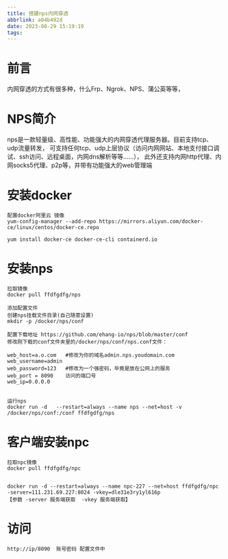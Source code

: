 ```yaml
---
title: 搭建nps内网穿透
abbrlink: a04b492d
date: 2023-08-29 15:19:19
tags:
---
```

# 前言
内网穿透的方式有很多种，什么Frp、Ngrok、NPS、蒲公英等等，


# NPS简介

nps是一款轻量级、高性能、功能强大的内网穿透代理服务器。目前支持tcp、udp流量转发，
可支持任何tcp、udp上层协议（访问内网网站、本地支付接口调试、ssh访问、远程桌面，内网dns解析等等……），
此外还支持内网http代理、内网socks5代理、p2p等，并带有功能强大的web管理端

# 安装docker

    配置docker阿里云 镜像
    yum-config-manager --add-repo https://mirrors.aliyun.com/docker-ce/linux/centos/docker-ce.repo
        
    yum install docker-ce docker-ce-cli containerd.io

# 安装nps

    拉取镜像
    docker pull ffdfgdfg/nps

    添加配置文件
    创建nps挂载文件目录(自己随意设置)
    mkdir -p /docker/nps/conf
    
    配置下载地址 https://github.com/ehang-io/nps/blob/master/conf
    修改刚下载的conf文件夹里的/docker/nps/conf/nps.conf文件：
    
    web_host=a.o.com   #修改为你的域名admin.nps.youdomain.com
    web_username=admin 
    web_password=123   #修改为一个强密码，毕竟是放在公网上的服务
    web_port = 8090    访问的端口号
    web_ip=0.0.0.0

    
    运行nps
    docker run -d   --restart=always --name nps --net=host -v /docker/nps/conf:/conf ffdfgdfg/nps


# 客户端安装npc
  
    拉取npc镜像
    docker pull ffdfgdfg/npc
    
    
    docker run -d --restart=always --name npc-227 --net=host ffdfgdfg/npc -server=111.231.69.227:8024 -vkey=dle31e3ry1yl616p
    【参数 -server 服务端获取  -vkey 服务端获取】 
    
    
# 访问
    
    http://ip/8090  账号密码 配置文件中   